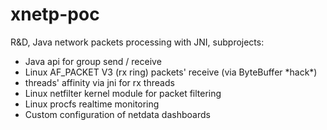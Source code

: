 # xnetp-poc

R&D, Java network packets processing with JNI, subprojects:
* Java api for group send / receive
* Linux AF_PACKET V3 (rx ring) packets' receive (via ByteBuffer \*hack\*)
* threads' affinity via jni for rx threads
* Linux netfilter kernel module for packet filtering
* Linux procfs realtime monitoring
* Custom configuration of netdata dashboards
